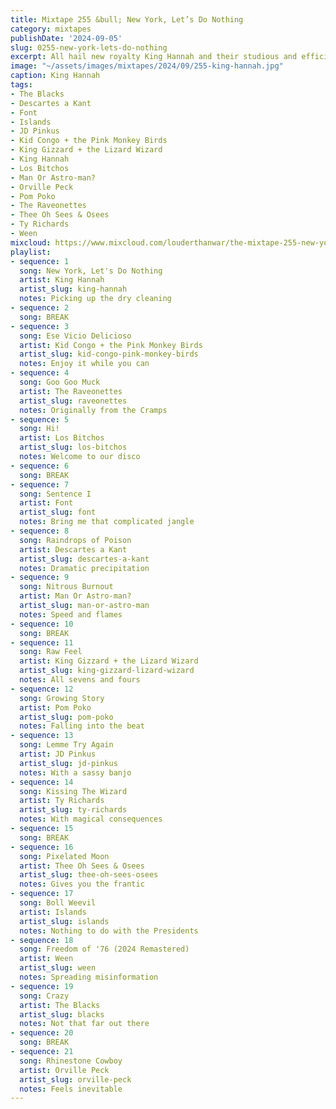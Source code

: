 ```yaml
---
title: Mixtape 255 &bull; New York, Let’s Do Nothing
category: mixtapes
publishDate: '2024-09-05'
slug: 0255-new-york-lets-do-nothing
excerpt: All hail new royalty King Hannah and their studious and efficient delivery.
image: "~/assets/images/mixtapes/2024/09/255-king-hannah.jpg"
caption: King Hannah
tags:
- The Blacks
- Descartes a Kant
- Font
- Islands
- JD Pinkus
- Kid Congo + the Pink Monkey Birds
- King Gizzard + the Lizard Wizard
- King Hannah
- Los Bitchos
- Man Or Astro-man?
- Orville Peck
- Pom Poko
- The Raveonettes
- Thee Oh Sees & Osees
- Ty Richards
- Ween
mixcloud: https://www.mixcloud.com/louderthanwar/the-mixtape-255-new-york-lets-do-nothing-2024-08-05/
playlist:
- sequence: 1
  song: New York, Let's Do Nothing
  artist: King Hannah
  artist_slug: king-hannah
  notes: Picking up the dry cleaning
- sequence: 2
  song: BREAK
- sequence: 3
  song: Ese Vicio Delicioso
  artist: Kid Congo + the Pink Monkey Birds
  artist_slug: kid-congo-pink-monkey-birds
  notes: Enjoy it while you can
- sequence: 4
  song: Goo Goo Muck
  artist: The Raveonettes
  artist_slug: raveonettes
  notes: Originally from the Cramps
- sequence: 5
  song: Hi!
  artist: Los Bitchos
  artist_slug: los-bitchos
  notes: Welcome to our disco
- sequence: 6
  song: BREAK
- sequence: 7
  song: Sentence I
  artist: Font
  artist_slug: font
  notes: Bring me that complicated jangle
- sequence: 8
  song: Raindrops of Poison
  artist: Descartes a Kant
  artist_slug: descartes-a-kant
  notes: Dramatic precipitation
- sequence: 9
  song: Nitrous Burnout
  artist: Man Or Astro-man?
  artist_slug: man-or-astro-man
  notes: Speed and flames
- sequence: 10
  song: BREAK
- sequence: 11
  song: Raw Feel
  artist: King Gizzard + the Lizard Wizard
  artist_slug: king-gizzard-lizard-wizard
  notes: All sevens and fours
- sequence: 12
  song: Growing Story
  artist: Pom Poko
  artist_slug: pom-poko
  notes: Falling into the beat
- sequence: 13
  song: Lemme Try Again
  artist: JD Pinkus
  artist_slug: jd-pinkus
  notes: With a sassy banjo
- sequence: 14
  song: Kissing The Wizard
  artist: Ty Richards
  artist_slug: ty-richards
  notes: With magical consequences
- sequence: 15
  song: BREAK
- sequence: 16
  song: Pixelated Moon
  artist: Thee Oh Sees & Osees
  artist_slug: thee-oh-sees-osees
  notes: Gives you the frantic
- sequence: 17
  song: Boll Weevil
  artist: Islands
  artist_slug: islands
  notes: Nothing to do with the Presidents
- sequence: 18
  song: Freedom of '76 (2024 Remastered)
  artist: Ween
  artist_slug: ween
  notes: Spreading misinformation
- sequence: 19
  song: Crazy
  artist: The Blacks
  artist_slug: blacks
  notes: Not that far out there
- sequence: 20
  song: BREAK
- sequence: 21
  song: Rhinestone Cowboy
  artist: Orville Peck
  artist_slug: orville-peck
  notes: Feels inevitable
---
```


